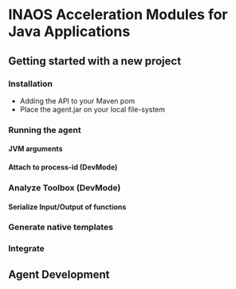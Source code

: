# INAOS Acceleration Modules for Java Applications

## Getting started with a new project

### Installation

* Adding the API to your Maven pom
* Place the agent.jar on your local file-system

### Running the agent

#### JVM arguments

#### Attach to process-id (DevMode)

### Analyze Toolbox (DevMode)

#### Serialize Input/Output of functions

### Generate native templates

### Integrate

## Agent Development
